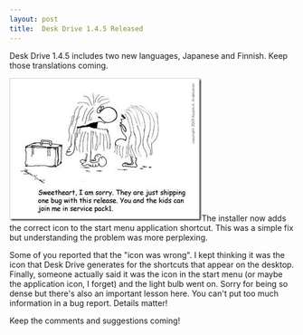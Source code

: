 ```yaml
---
layout: post
title:  Desk Drive 1.4.5 Released
---
```

Desk Drive 1.4.5 includes two new languages, Japanese and Finnish. Keep those translations coming.

![Bug Img 03](/cdn/images/blog/DeskDrive1.4.5Released_85CF/BugImg03.jpg)The installer now adds the correct icon to the start menu application shortcut. This was a simple fix but understanding the problem was more perplexing.

Some of you reported that the "icon was wrong". I kept thinking it was the icon that Desk Drive generates for the shortcuts that appear on the desktop. Finally, someone actually said it was the icon in the start menu (or maybe the application icon, I forget) and the light bulb went on. Sorry for being so dense but there's also an important lesson here. You can't put too much information in a bug report. Details matter!

Keep the comments and suggestions coming!
